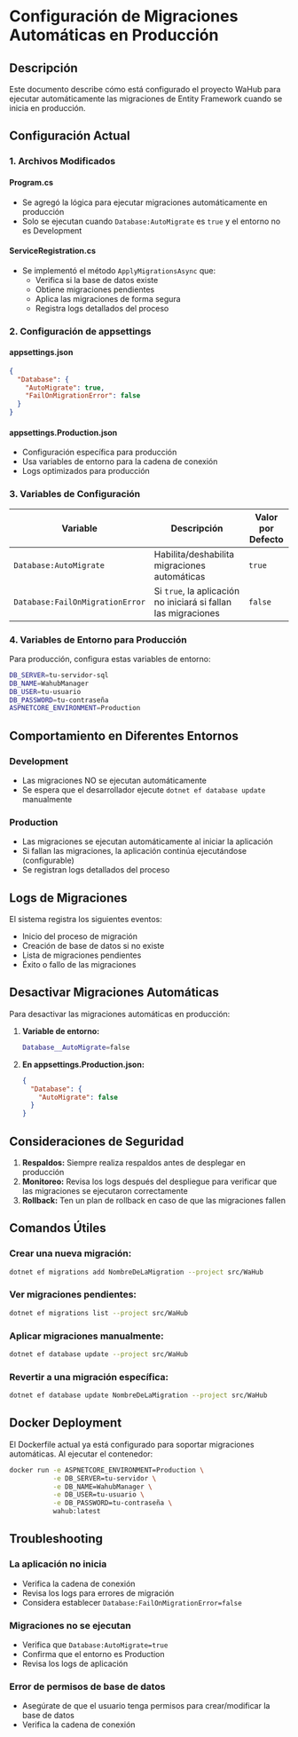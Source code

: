# Configuración de Migraciones Automáticas en Producción

## Descripción
Este documento describe cómo está configurado el proyecto WaHub para ejecutar automáticamente las migraciones de Entity Framework cuando se inicia en producción.

## Configuración Actual

### 1. Archivos Modificados

#### Program.cs
- Se agregó la lógica para ejecutar migraciones automáticamente en producción
- Solo se ejecutan cuando `Database:AutoMigrate` es `true` y el entorno no es Development

#### ServiceRegistration.cs
- Se implementó el método `ApplyMigrationsAsync` que:
  - Verifica si la base de datos existe
  - Obtiene migraciones pendientes
  - Aplica las migraciones de forma segura
  - Registra logs detallados del proceso

### 2. Configuración de appsettings

#### appsettings.json
```json
{
  "Database": {
    "AutoMigrate": true,
    "FailOnMigrationError": false
  }
}
```

#### appsettings.Production.json
- Configuración específica para producción
- Usa variables de entorno para la cadena de conexión
- Logs optimizados para producción

### 3. Variables de Configuración

| Variable | Descripción | Valor por Defecto |
|----------|-------------|-------------------|
| `Database:AutoMigrate` | Habilita/deshabilita migraciones automáticas | `true` |
| `Database:FailOnMigrationError` | Si `true`, la aplicación no iniciará si fallan las migraciones | `false` |

### 4. Variables de Entorno para Producción

Para producción, configura estas variables de entorno:

```bash
DB_SERVER=tu-servidor-sql
DB_NAME=WahubManager
DB_USER=tu-usuario
DB_PASSWORD=tu-contraseña
ASPNETCORE_ENVIRONMENT=Production
```

## Comportamiento en Diferentes Entornos

### Development
- Las migraciones NO se ejecutan automáticamente
- Se espera que el desarrollador ejecute `dotnet ef database update` manualmente

### Production
- Las migraciones se ejecutan automáticamente al iniciar la aplicación
- Si fallan las migraciones, la aplicación continúa ejecutándose (configurable)
- Se registran logs detallados del proceso

## Logs de Migraciones

El sistema registra los siguientes eventos:
- Inicio del proceso de migración
- Creación de base de datos si no existe
- Lista de migraciones pendientes
- Éxito o fallo de las migraciones

## Desactivar Migraciones Automáticas

Para desactivar las migraciones automáticas en producción:

1. **Variable de entorno:**
   ```bash
   Database__AutoMigrate=false
   ```

2. **En appsettings.Production.json:**
   ```json
   {
     "Database": {
       "AutoMigrate": false
     }
   }
   ```

## Consideraciones de Seguridad

1. **Respaldos:** Siempre realiza respaldos antes de desplegar en producción
2. **Monitoreo:** Revisa los logs después del despliegue para verificar que las migraciones se ejecutaron correctamente
3. **Rollback:** Ten un plan de rollback en caso de que las migraciones fallen

## Comandos Útiles

### Crear una nueva migración:
```bash
dotnet ef migrations add NombreDeLaMigration --project src/WaHub
```

### Ver migraciones pendientes:
```bash
dotnet ef migrations list --project src/WaHub
```

### Aplicar migraciones manualmente:
```bash
dotnet ef database update --project src/WaHub
```

### Revertir a una migración específica:
```bash
dotnet ef database update NombreDeLaMigration --project src/WaHub
```

## Docker Deployment

El Dockerfile actual ya está configurado para soportar migraciones automáticas. Al ejecutar el contenedor:

```bash
docker run -e ASPNETCORE_ENVIRONMENT=Production \
           -e DB_SERVER=tu-servidor \
           -e DB_NAME=WahubManager \
           -e DB_USER=tu-usuario \
           -e DB_PASSWORD=tu-contraseña \
           wahub:latest
```

## Troubleshooting

### La aplicación no inicia
- Verifica la cadena de conexión
- Revisa los logs para errores de migración
- Considera establecer `Database:FailOnMigrationError=false`

### Migraciones no se ejecutan
- Verifica que `Database:AutoMigrate=true`
- Confirma que el entorno es Production
- Revisa los logs de aplicación

### Error de permisos de base de datos
- Asegúrate de que el usuario tenga permisos para crear/modificar la base de datos
- Verifica la cadena de conexión
